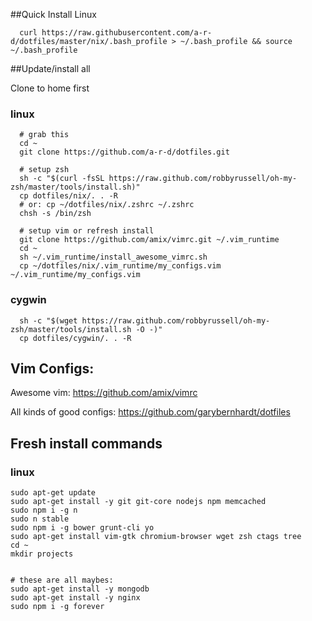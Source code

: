 
##Quick Install Linux

```
  curl https://raw.githubusercontent.com/a-r-d/dotfiles/master/nix/.bash_profile > ~/.bash_profile && source ~/.bash_profile
```

##Update/install all

Clone to home first


### linux
```
  # grab this
  cd ~
  git clone https://github.com/a-r-d/dotfiles.git

  # setup zsh
  sh -c "$(curl -fsSL https://raw.github.com/robbyrussell/oh-my-zsh/master/tools/install.sh)"
  cp dotfiles/nix/. . -R
  # or: cp ~/dotfiles/nix/.zshrc ~/.zshrc  
  chsh -s /bin/zsh

  # setup vim or refresh install
  git clone https://github.com/amix/vimrc.git ~/.vim_runtime
  cd ~
  sh ~/.vim_runtime/install_awesome_vimrc.sh
  cp ~/dotfiles/nix/.vim_runtime/my_configs.vim ~/.vim_runtime/my_configs.vim

```


### cygwin
```
  sh -c "$(wget https://raw.github.com/robbyrussell/oh-my-zsh/master/tools/install.sh -O -)"
  cp dotfiles/cygwin/. . -R

```


## Vim Configs:

Awesome vim:
https://github.com/amix/vimrc

All kinds of good configs:
https://github.com/garybernhardt/dotfiles




## Fresh install commands

### linux


```
sudo apt-get update
sudo apt-get install -y git git-core nodejs npm memcached
sudo npm i -g n
sudo n stable
sudo npm i -g bower grunt-cli yo
sudo apt-get install vim-gtk chromium-browser wget zsh ctags tree
cd ~
mkdir projects


# these are all maybes:
sudo apt-get install -y mongodb
sudo apt-get install -y nginx
sudo npm i -g forever

```
